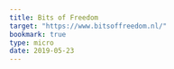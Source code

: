 ```yaml
---
title: Bits of Freedom
target: "https://www.bitsoffreedom.nl/"
bookmark: true
type: micro
date: 2019-05-23
---
```

